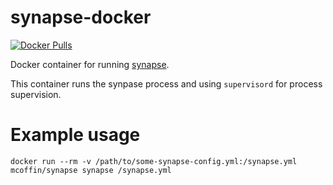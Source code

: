 # synapse-docker

[![Docker Pulls](https://img.shields.io/docker/pulls/mcoffin/synapse-docker.svg)](https://hub.docker.com/r/mcoffin/synapse-docker)

Docker container for running [synapse](https://github.com/airbnb/synapse).

This container runs the synpase process and using `supervisord` for process supervision.

# Example usage

```
docker run --rm -v /path/to/some-synapse-config.yml:/synapse.yml mcoffin/synapse synapse /synapse.yml
```
